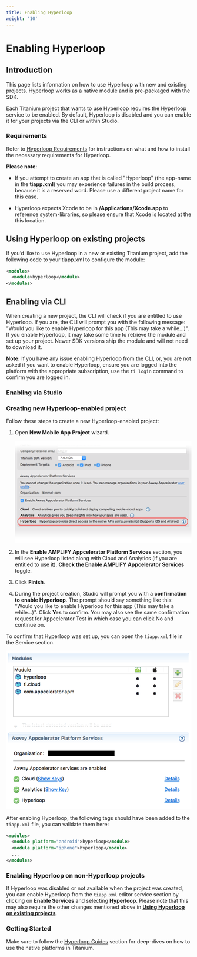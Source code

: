 ```yaml
---
title: Enabling Hyperloop
weight: '10'
---
```


# Enabling Hyperloop

## Introduction

This page lists information on how to use Hyperloop with new and existing projects. Hyperloop works as a native module and is pre-packaged with the SDK.

Each Titanium project that wants to use Hyperloop requires the Hyperloop service to be enabled. By default, Hyperloop is disabled and you can enable it for your projects via the CLI or within Studio.

### Requirements

Refer to [Hyperloop Requirements](/guide/Titanium_SDK/Titanium_SDK_Guide/Hyperloop/Hyperloop_Guides/Hyperloop_Requirements/) for instructions on what and how to install the necessary requirements for Hyperloop.

**Please note:**

* If you attempt to create an app that is called "Hyperloop" (the app-name in the **tiapp.xml**) you may experience failures in the build process, because it is a reserved word. Please use a different project name for this case.

* Hyperloop expects Xcode to be in **/Applications/Xcode.app** to reference system-libraries, so please ensure that Xcode is located at the this location.

## Using Hyperloop on existing projects

If you’d like to use Hyperloop in a new or existing Titanium project, add the following code to your tiapp.xml to configure the module:

```xml
<modules>
  <module>hyperloop</module>
</modules>
```

## Enabling via CLI

When creating a new project, the CLI will check if you are entitled to use Hyperloop. If you are, the CLI will prompt you with the following message: "Would you like to enable Hyperloop for this app (This may take a while...)". If you enable Hyperloop, it may take some time to retrieve the module and set up your project. Newer SDK versions ship the module and will not need to download it.

**Note:** If you have any issue enabling Hyperloop from the CLI, or, you are not asked if you want to enable Hyperloop, ensure you are logged into the platform with the appropriate subscription, use the `ti login` command to confirm you are logged in.

### Enabling via Studio

### Creating new Hyperloop-enabled project

Follow these steps to create a new Hyperloop-enabled project:

1. Open **New Mobile App** **Project** wizard.

    ![enable-hyperloop](./enable-hyperloop.png)
2. In the **Enable AMPLIFY Appcelerator Platform Services** section, you will see Hyperloop listed along with Cloud and Analytics (if you are entitled to use it). **Check the Enable AMPLIFY Appcelerator Services** toggle.

3. Click **Finish**.

4. During the project creation, Studio will prompt you with a **confirmation to enable Hyperloop**. The prompt should say something like this: "Would you like to enable Hyperloop for this app (This may take a while...)". Click **Yes** to confirm. You may also see the same confirmation request for Appcelerator Test in which case you can click No and continue on.

To confirm that Hyperloop was set up, you can open the `tiapp.xml` file in the Service section.

![hyperloop-enabled](./hyperloop-enabled.png)

After enabling Hyperloop, the following tags should have been added to the `tiapp.xml` file, you can validate them here:

```xml
<modules>
  <module platform="android">hyperloop</module>
  <module platform="iphone">hyperloop</module>
  ...
</modules>
```

### Enabling Hyperloop on non-Hyperloop projects

If Hyperloop was disabled or not available when the project was created, you can enable Hyperloop from the `tiapp.xml` editor service section by clicking on **Enable Services** and selecting **Hyperloop**. Please note that this may also require the other changes mentioned above in **[Using Hyperloop on existing projects](#Usingonexistingprojects)**.

### Getting Started

Make sure to follow the [Hyperloop Guides](/guide/Titanium_SDK/Titanium_SDK_Guide/Hyperloop/Hyperloop_Guides/) section for deep-dives on how to use the native platforms in Titanium.
